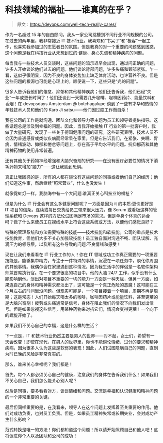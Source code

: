 # 科技领域的福祉——谁真的在乎？

> 原文：<https://devops.com/well-tech-really-cares/>

作为一名超过 15 年的自由顾问，我从一家公司跳槽到不同行业不同规模的公司。在过去的两年里，我非常接近 IT 技术行业。我喜欢和“书呆子”和“极客”一起工作，也喜欢我参加过的志愿者日的氛围。但是我真的对一个重要的问题感到困惑，这个问题是我在科技行业从未想到过的:健康、身心失调和精神疾病的问题。

每当我与一些技术人员交谈时，这些问题的暗示迟早会出现，通过问正确的问题，许多人开始谈论他们过去的问题。他们谈论背部问题，许多头痛和颈部紧张。乍一看，这似乎很明显，因为不良的身体姿势加上缺乏体育活动，也许营养不良。但是这些问题的根源也可能是心理上的。顺便说一下，这些只是“光的问题”。

很多人告诉我他们的倦怠、抑郁和其他精神疾病；他们还告诉我，他们已经“失业”一年或更长时间了！他们还谈到一天需要几升咖啡、咖啡因药片、能量饮料和香烟！在 devopsdays Amsterdam @ botchagalupe 谈到了一些有才华和热情的年轻技术人员和他们的 Karo Ji satsu——他们因过度工作而自杀！

我在公司的工作是就沟通、团队文化和领导力等主题为员工和领导者提供指导。这些话题总是涉及到幸福的问题。因此，当我开始接触 IT 行业的第一批客户时，我做了大量研究，发现了一些关于德国健康问题的研究。这些研究表明，技术人员不会因为普通感冒或类似疾病而经常呆在家里。但是它告诉我们，在紧张、失眠、胃病、情绪波动、抑郁和倦怠等问题上，存在高于平均水平的问题。抗抑郁药和其他精神药物的使用非常普遍。

还有其他关于药物神经增强和大脑兴奋剂的研究——在没有医疗必要性的情况下消耗药物来增加“脑力”——这让我感到恐惧。

真正让我困惑的是，所有的人都在谈论有这些问题的同事或者他们自己的经历；他们知道这件事，然后继续“照常营业”，什么也没发生！

就像霓虹灯一样，我脑海中有一个大问题:谁真正关心科技业的福祉？

但是为什么 IT 行业会有这么多健康问题呢？一方面是因为 it 的本质:更快更好是 IT 项目的信条。连续或每日交货给员工带来很大压力。像 Scrum 或看板这样的管理系统和 Devops 这样的方法论试图满足市场的需求。但是单身个体真的适合吗？做了什么来使员工在视线水平上符合这些系统或方法，以便他们感觉良好？

特殊的管理系统和方法需要特殊的技能——技术技能和软技能。公司的重点是技术技能教育，但他们大多不关心加强软技能！员工独自面对沟通不畅、团队误解、充满压力的领导层，以及所有这些导致的问题:不良情绪和感受！

现在让我们来看看在 IT 行业工作的人！你在 IT 领域成功工作真正需要的一项重要技能是，能够集中精力，专注于一件特殊的事情，沉浸在一项任务中，淡化你周围的其他事情。我偶尔会在家里遇到这种情况，因为我生活中的伴侣是一名软件架构师兼首席执行官。在一个要求很高的项目中，他的大脑 24/7 工作，似乎没有什么能影响到他。淡出对项目不重要的一切的能力一方面是一种天赋，但另一方面，如果连自己的身体和精神需求都淡出了，这可能是一个真正危险的恶魔！这可能在三个月左右的时间里没问题。但现实可能是，一个项目接着一个项目，周期不再是周期；这是常态！人们开始每天喝太多的咖啡，咖啡因药片或能量饮料，甚至更糟的是大脑兴奋剂！疲劳或头痛通常是信号，身体在阻止我们的情况下向我们发出信号。但是如果忽视这些信号，用某种药物来对抗它们，情况会变得更糟！一个向下的螺旋开始了。

如果我们不关心自己的幸福，这是什么样的生活？

下一点是，IT 和技术行业仍然主要是男人的世界——对不起，女士们，希望有一天会改变！即使在现代，在男人的世界里，你也不能谈论情绪、过分的要求和精神疾病，因为很多人认为这些是软弱的表现！因此，人们试图隐瞒自己的问题，直到为时已晚的风险是非常真实的。

那么，谁来关心幸福呢？我们都是！

首先，每个人都必须关心自己的健康，注意我们的身体在告诉我们什么！如果我们不关心自己，我们怎么能关心别人呢？

然后是同事，要多看看对方，谈谈情绪和问题。交流是幸福和认识健康和精神问题的一个非常重要的关键。

最后但同样重要的是，在我看来，领导人在这个问题上发挥着至关重要的作用。他们对成功负责，也对员工负责。但是，如果员工精神失常或长期失业，会对成功产生什么影响？

范式转换是唯一的方法！你们都知道这个问题！所以请开始照顾自己和他人吧！这将促进你个人以及团队和公司的成功！